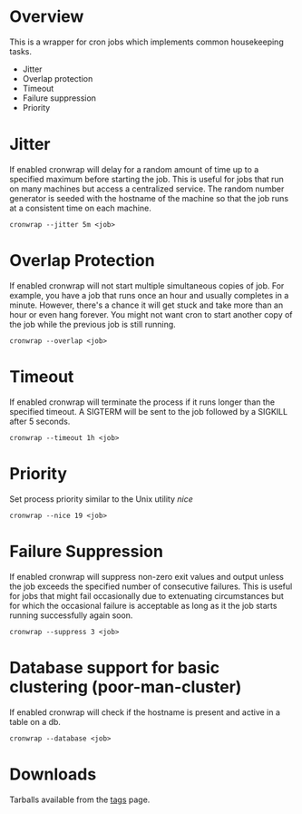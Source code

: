 # Overview #

This is a wrapper for cron jobs which implements common housekeeping tasks.

- Jitter
- Overlap protection
- Timeout
- Failure suppression
- Priority

# Jitter #

If enabled cronwrap will delay for a random amount of time up to a specified
maximum before starting the job. This is useful for jobs that run on many
machines but access a centralized service. The random number generator is
seeded with the hostname of the machine so that the job runs at a consistent
time on each machine.

    cronwrap --jitter 5m <job>

# Overlap Protection #

If enabled cronwrap will not start multiple simultaneous copies of job. For
example, you have a job that runs once an hour and usually completes in a
minute. However, there's a chance it will get stuck and take more than an hour
or even hang forever. You might not want cron to start another copy of the job
while the previous job is still running.

    cronwrap --overlap <job>

# Timeout #

If enabled cronwrap will terminate the process if it runs longer than the
specified timeout.  A SIGTERM will be sent to the job followed by a SIGKILL
after 5 seconds.

    cronwrap --timeout 1h <job>

# Priority #

Set process priority similar to the Unix utility _nice_

    cronwrap --nice 19 <job>

# Failure Suppression #

If enabled cronwrap will suppress non-zero exit values and output unless the
job exceeds the specified number of consecutive failures. This is useful for
jobs that might fail occasionally due to extenuating circumstances but for
which the occasional failure is acceptable as long as it the job starts
running successfully again soon.

    cronwrap --suppress 3 <job>

# Database support for basic clustering (poor-man-cluster) #

If enabled cronwrap will check if the hostname is present and active in a table on a db.

    cronwrap --database <job>


# Downloads #

Tarballs available from the
[tags](https://github.com/jheiss/cronwrap/tags) page.
